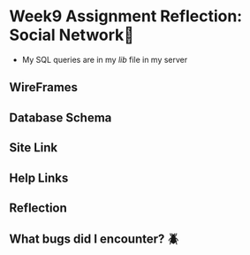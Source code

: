# **Week9 Assignment Reflection: Social Network💬**

- My SQL queries are in my _lib_ file in my server

## WireFrames

## Database Schema

## Site Link

## Help Links

## Reflection

## What bugs did I encounter? 🪲
